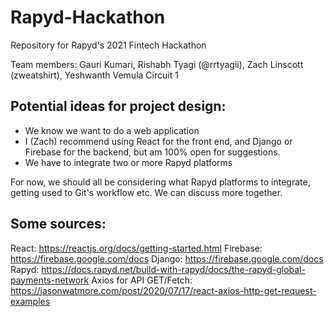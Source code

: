 # Rapyd-Hackathon
Repository for Rapyd's 2021 Fintech Hackathon

Team members: Gauri Kumari, Rishabh Tyagi (@rrtyagii), Zach Linscott (zweatshirt), Yeshwanth Vemula
Circuit 1

## Potential ideas for project design:
- We know we want to do a web application
- I (Zach) recommend using React for the front end, and Django or Firebase for the backend, but am 100% open for suggestions.
- We have to integrate two or more Rapyd platforms

For now, we should all be considering what Rapyd platforms to integrate, getting used to Git's workflow etc.
We can discuss more together.

## Some sources:
React:
https://reactjs.org/docs/getting-started.html
Firebase:
https://firebase.google.com/docs
Django:
https://firebase.google.com/docs
Rapyd:
https://docs.rapyd.net/build-with-rapyd/docs/the-rapyd-global-payments-network
Axios for API GET/Fetch:
https://jasonwatmore.com/post/2020/07/17/react-axios-http-get-request-examples
